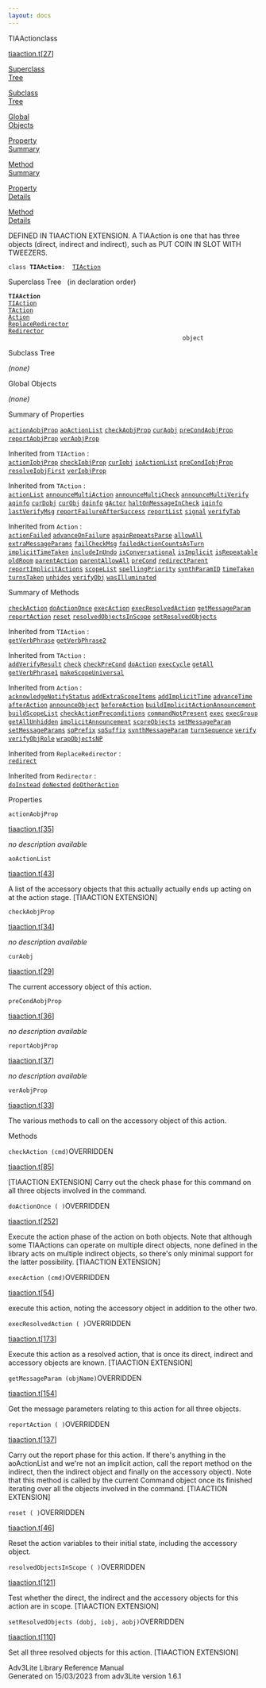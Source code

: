 ```yaml
---
layout: docs
---
```

<span class="title">TIAAction</span><span class="type">class</span>

[tiaaction.t](../file/tiaaction.t.html)\[[27](../source/tiaaction.t.html#27)\]

[Superclass  
Tree](#_SuperClassTree_)

[Subclass  
Tree](#_SubClassTree_)

[Global  
Objects](#_ObjectSummary_)

[Property  
Summary](#_PropSummary_)

[Method  
Summary](#_MethodSummary_)

[Property  
Details](#_Properties_)

[Method  
Details](#_Methods_)



DEFINED IN TIAACTION EXTENSION. A TIAAction is one that has three
objects (direct, indirect and indirect), such as PUT COIN IN SLOT WITH
TWEEZERS.

`class `**`TIAAction`**` :   `[`TIAction`](../object/TIAction.html)



<span id="_SuperClassTree_"></span>



<span class="hdln">Superclass Tree</span>   (in declaration order)



**`TIAAction`**  
[`TIAction`](../object/TIAction.html)  
[`TAction`](../object/TAction.html)  
[`Action`](../object/Action.html)  
[`ReplaceRedirector`](../object/ReplaceRedirector.html)  
[`Redirector`](../object/Redirector.html)  
`                                                 object`  
<span id="_SubClassTree_"></span>



<span class="hdln">Subclass Tree</span>  



*(none)* <span id="_ObjectSummary_"></span>



<span class="hdln">Global Objects</span>  



*(none)* <span id="_PropSummary_"></span>



<span class="hdln">Summary of Properties</span>  



[`actionAobjProp`](#actionAobjProp) [`aoActionList`](#aoActionList) [`checkAobjProp`](#checkAobjProp) [`curAobj`](#curAobj) [`preCondAobjProp`](#preCondAobjProp) [`reportAobjProp`](#reportAobjProp) [`verAobjProp`](#verAobjProp)

Inherited from `TIAction` :  
[`actionIobjProp`](../object/TIAction.html#actionIobjProp) [`checkIobjProp`](../object/TIAction.html#checkIobjProp) [`curIobj`](../object/TIAction.html#curIobj) [`ioActionList`](../object/TIAction.html#ioActionList) [`preCondIobjProp`](../object/TIAction.html#preCondIobjProp) [`resolveIobjFirst`](../object/TIAction.html#resolveIobjFirst) [`verIobjProp`](../object/TIAction.html#verIobjProp)

Inherited from `TAction` :  
[`actionList`](../object/TAction.html#actionList) [`announceMultiAction`](../object/TAction.html#announceMultiAction) [`announceMultiCheck`](../object/TAction.html#announceMultiCheck) [`announceMultiVerify`](../object/TAction.html#announceMultiVerify) [`aqinfo`](../object/TAction.html#aqinfo) [`curDobj`](../object/TAction.html#curDobj) [`curObj`](../object/TAction.html#curObj) [`dqinfo`](../object/TAction.html#dqinfo) [`gActor`](../object/TAction.html#gActor) [`haltOnMessageInCheck`](../object/TAction.html#haltOnMessageInCheck) [`iqinfo`](../object/TAction.html#iqinfo) [`lastVerifyMsg`](../object/TAction.html#lastVerifyMsg) [`reportFailureAfterSuccess`](../object/TAction.html#reportFailureAfterSuccess) [`reportList`](../object/TAction.html#reportList) [`signal`](../object/TAction.html#signal) [`verifyTab`](../object/TAction.html#verifyTab)

Inherited from `Action` :  
[`actionFailed`](../object/Action.html#actionFailed) [`advanceOnFailure`](../object/Action.html#advanceOnFailure) [`againRepeatsParse`](../object/Action.html#againRepeatsParse) [`allowAll`](../object/Action.html#allowAll) [`extraMessageParams`](../object/Action.html#extraMessageParams) [`failCheckMsg`](../object/Action.html#failCheckMsg) [`failedActionCountsAsTurn`](../object/Action.html#failedActionCountsAsTurn) [`implicitTimeTaken`](../object/Action.html#implicitTimeTaken) [`includeInUndo`](../object/Action.html#includeInUndo) [`isConversational`](../object/Action.html#isConversational) [`isImplicit`](../object/Action.html#isImplicit) [`isRepeatable`](../object/Action.html#isRepeatable) [`oldRoom`](../object/Action.html#oldRoom) [`parentAction`](../object/Action.html#parentAction) [`parentAllowAll`](../object/Action.html#parentAllowAll) [`preCond`](../object/Action.html#preCond) [`redirectParent`](../object/Action.html#redirectParent) [`reportImplicitActions`](../object/Action.html#reportImplicitActions) [`scopeList`](../object/Action.html#scopeList) [`spellingPriority`](../object/Action.html#spellingPriority) [`synthParamID`](../object/Action.html#synthParamID) [`timeTaken`](../object/Action.html#timeTaken) [`turnsTaken`](../object/Action.html#turnsTaken) [`unhides`](../object/Action.html#unhides) [`verifyObj`](../object/Action.html#verifyObj) [`wasIlluminated`](../object/Action.html#wasIlluminated)





<span id="_MethodSummary_"></span>



<span class="hdln">Summary of Methods</span>  



[`checkAction`](#checkAction) [`doActionOnce`](#doActionOnce) [`execAction`](#execAction) [`execResolvedAction`](#execResolvedAction) [`getMessageParam`](#getMessageParam) [`reportAction`](#reportAction) [`reset`](#reset) [`resolvedObjectsInScope`](#resolvedObjectsInScope) [`setResolvedObjects`](#setResolvedObjects)

Inherited from `TIAction` :  
[`getVerbPhrase`](../object/TIAction.html#getVerbPhrase) [`getVerbPhrase2`](../object/TIAction.html#getVerbPhrase2)

Inherited from `TAction` :  
[`addVerifyResult`](../object/TAction.html#addVerifyResult) [`check`](../object/TAction.html#check) [`checkPreCond`](../object/TAction.html#checkPreCond) [`doAction`](../object/TAction.html#doAction) [`execCycle`](../object/TAction.html#execCycle) [`getAll`](../object/TAction.html#getAll) [`getVerbPhrase1`](../object/TAction.html#getVerbPhrase1) [`makeScopeUniversal`](../object/TAction.html#makeScopeUniversal)

Inherited from `Action` :  
[`acknowledgeNotifyStatus`](../object/Action.html#acknowledgeNotifyStatus) [`addExtraScopeItems`](../object/Action.html#addExtraScopeItems) [`addImplicitTime`](../object/Action.html#addImplicitTime) [`advanceTime`](../object/Action.html#advanceTime) [`afterAction`](../object/Action.html#afterAction) [`announceObject`](../object/Action.html#announceObject) [`beforeAction`](../object/Action.html#beforeAction) [`buildImplicitActionAnnouncement`](../object/Action.html#buildImplicitActionAnnouncement) [`buildScopeList`](../object/Action.html#buildScopeList) [`checkActionPreconditions`](../object/Action.html#checkActionPreconditions) [`commandNotPresent`](../object/Action.html#commandNotPresent) [`exec`](../object/Action.html#exec) [`execGroup`](../object/Action.html#execGroup) [`getAllUnhidden`](../object/Action.html#getAllUnhidden) [`implicitAnnouncement`](../object/Action.html#implicitAnnouncement) [`scoreObjects`](../object/Action.html#scoreObjects) [`setMessageParam`](../object/Action.html#setMessageParam) [`setMessageParams`](../object/Action.html#setMessageParams) [`spPrefix`](../object/Action.html#spPrefix) [`spSuffix`](../object/Action.html#spSuffix) [`synthMessageParam`](../object/Action.html#synthMessageParam) [`turnSequence`](../object/Action.html#turnSequence) [`verify`](../object/Action.html#verify) [`verifyObjRole`](../object/Action.html#verifyObjRole) [`wrapObjectsNP`](../object/Action.html#wrapObjectsNP)

Inherited from `ReplaceRedirector` :  
[`redirect`](../object/ReplaceRedirector.html#redirect)

Inherited from `Redirector` :  
[`doInstead`](../object/Redirector.html#doInstead) [`doNested`](../object/Redirector.html#doNested) [`doOtherAction`](../object/Redirector.html#doOtherAction)

<span id="_Properties_"></span>



<span class="hdln">Properties</span>  



<span id="actionAobjProp"></span>

`actionAobjProp`

[tiaaction.t](../file/tiaaction.t.html)\[[35](../source/tiaaction.t.html#35)\]



*no description available*



<span id="aoActionList"></span>

`aoActionList`

[tiaaction.t](../file/tiaaction.t.html)\[[43](../source/tiaaction.t.html#43)\]



A list of the accessory objects that this actually actually ends up
acting on at the action stage. \[TIAACTION EXTENSION\]



<span id="checkAobjProp"></span>

`checkAobjProp`

[tiaaction.t](../file/tiaaction.t.html)\[[34](../source/tiaaction.t.html#34)\]



*no description available*



<span id="curAobj"></span>

`curAobj`

[tiaaction.t](../file/tiaaction.t.html)\[[29](../source/tiaaction.t.html#29)\]



The current accessory object of this action.



<span id="preCondAobjProp"></span>

`preCondAobjProp`

[tiaaction.t](../file/tiaaction.t.html)\[[36](../source/tiaaction.t.html#36)\]



*no description available*



<span id="reportAobjProp"></span>

`reportAobjProp`

[tiaaction.t](../file/tiaaction.t.html)\[[37](../source/tiaaction.t.html#37)\]



*no description available*



<span id="verAobjProp"></span>

`verAobjProp`

[tiaaction.t](../file/tiaaction.t.html)\[[33](../source/tiaaction.t.html#33)\]



The various methods to call on the accessory object of this action.



<span id="_Methods_"></span>



<span class="hdln">Methods</span>  



<span id="checkAction"></span>

`checkAction (cmd)`<span class="rem">OVERRIDDEN</span>

[tiaaction.t](../file/tiaaction.t.html)\[[85](../source/tiaaction.t.html#85)\]



\[TIAACTION EXTENSION\] Carry out the check phase for this command on
all three objects involved in the command.



<span id="doActionOnce"></span>

`doActionOnce ( )`<span class="rem">OVERRIDDEN</span>

[tiaaction.t](../file/tiaaction.t.html)\[[252](../source/tiaaction.t.html#252)\]



Execute the action phase of the action on both objects. Note that
although some TIAActions can operate on multiple direct objects, none
defined in the library acts on multiple indirect objects, so there's
only minimal support for the latter possibility. \[TIAACTION EXTENSION\]



<span id="execAction"></span>

`execAction (cmd)`<span class="rem">OVERRIDDEN</span>

[tiaaction.t](../file/tiaaction.t.html)\[[54](../source/tiaaction.t.html#54)\]



execute this action, noting the accessory object in addition to the
other two.



<span id="execResolvedAction"></span>

`execResolvedAction ( )`<span class="rem">OVERRIDDEN</span>

[tiaaction.t](../file/tiaaction.t.html)\[[173](../source/tiaaction.t.html#173)\]



Execute this action as a resolved action, that is once its direct,
indirect and accessory objects are known. \[TIAACTION EXTENSION\]



<span id="getMessageParam"></span>

`getMessageParam (objName)`<span class="rem">OVERRIDDEN</span>

[tiaaction.t](../file/tiaaction.t.html)\[[154](../source/tiaaction.t.html#154)\]



Get the message parameters relating to this action for all three
objects.



<span id="reportAction"></span>

`reportAction ( )`<span class="rem">OVERRIDDEN</span>

[tiaaction.t](../file/tiaaction.t.html)\[[137](../source/tiaaction.t.html#137)\]



Carry out the report phase for this action. If there's anything in the
aoActionList and we're not an implicit action, call the report method on
the indirect, then the indirect object and finally on the accessory
object). Note that this method is called by the current Command object
once its finished iterating over all the objects involved in the
command. \[TIAACTION EXTENSION\]



<span id="reset"></span>

`reset ( )`<span class="rem">OVERRIDDEN</span>

[tiaaction.t](../file/tiaaction.t.html)\[[46](../source/tiaaction.t.html#46)\]



Reset the action variables to their initial state, including the
accessory object.



<span id="resolvedObjectsInScope"></span>

`resolvedObjectsInScope ( )`<span class="rem">OVERRIDDEN</span>

[tiaaction.t](../file/tiaaction.t.html)\[[121](../source/tiaaction.t.html#121)\]



Test whether the direct, the indirect and the accessory objects for this
action are in scope. \[TIAACTION EXTENSION\]



<span id="setResolvedObjects"></span>

`setResolvedObjects (dobj, iobj, aobj)`<span class="rem">OVERRIDDEN</span>

[tiaaction.t](../file/tiaaction.t.html)\[[110](../source/tiaaction.t.html#110)\]



Set all three resolved objects for this action. \[TIAACTION EXTENSION\]





Adv3Lite Library Reference Manual  
Generated on 15/03/2023 from adv3Lite version 1.6.1


